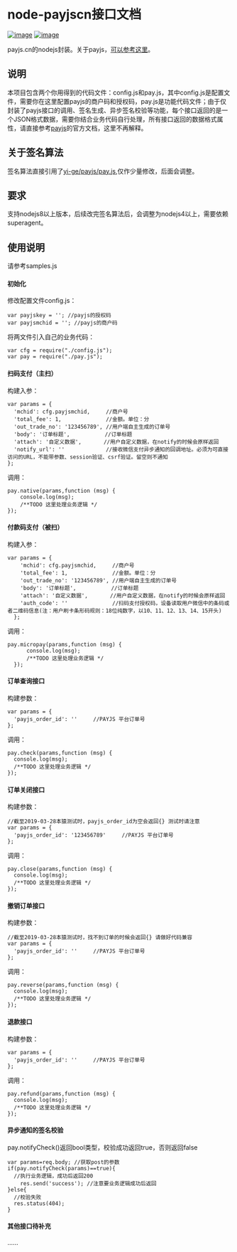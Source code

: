 # node-payjscn接口文档

[![image](https://img.shields.io/badge/nodejs-%3E%3D8-blue.svg)](https://www.nodeapp.cn/)
[![image](https://img.shields.io/badge/%E4%BE%9D%E8%B5%96-superagent-brightgreen.svg)](https://www.npmjs.com/package/superagent)

payjs.cn的nodejs封装。关于payjs，[可以参考这里](https://help.payjs.cn/)。

## 说明
本项目包含两个你用得到的代码文件：config.js和pay.js，其中config.js是配置文件，需要你在这里配置payjs的商户码和授权码，pay.js是功能代码文件；由于仅封装了payjs接口的调用、签名生成、异步签名校验等功能，每个接口返回的是一个JSON格式数据，需要你结合业务代码自行处理，所有接口返回的数据格式属性，请直接参考[payjs](https://help.payjs.cn/)的官方文档，这里不再解释。
## 关于签名算法
签名算法直接引用了[yi-ge/payjs/pay.js](https://github.com/yi-ge/payjs/blob/master/pay.js),仅作少量修改，后面会调整。
## 要求
支持nodejs8以上版本，后续改完签名算法后，会调整为nodejs4以上，需要依赖superagent。
## 使用说明
请参考samples.js
#### 初始化
修改配置文件config.js：
```
var payjskey = ''; //payjs的授权码
var payjsmchid = ''; //payjs的商户码
```
将两文件引入自己的业务代码：
```
var cfg = require("./config.js"); 
var pay = require("./pay.js");
```
#### 扫码支付（主扫）
构建入参：
```
var params = {
  'mchid': cfg.payjsmchid,     //商户号
  'total_fee': 1,              //金额。单位：分
  'out_trade_no': '123456789', //用户端自主生成的订单号
  'body': '订单标题',           //订单标题
  'attach': '自定义数据',       //用户自定义数据，在notify的时候会原样返回
  'notify_url': ''             //接收微信支付异步通知的回调地址。必须为可直接访问的URL，不能带参数、session验证、csrf验证。留空则不通知
};
```
调用：

```
pay.native(params,function (msg) {
    console.log(msg);
    /**TODO 这里处理业务逻辑 */
});
```
#### 付款码支付（被扫）
构建入参：
```
var params = {
    'mchid': cfg.payjsmchid,     //商户号
    'total_fee': 1,              //金额。单位：分
    'out_trade_no': '123456789', //用户端自主生成的订单号
    'body': '订单标题',           //订单标题
    'attach': '自定义数据',       //用户自定义数据，在notify的时候会原样返回
    'auth_code': ''              //扫码支付授权码，设备读取用户微信中的条码或者二维码信息(注：用户刷卡条形码规则：18位纯数字，以10、11、12、13、14、15开头)
  };
```
调用：

```
pay.micropay(params,function (msg) {
      console.log(msg);
      /**TODO 这里处理业务逻辑 */
  });
```
#### 订单查询接口
构建参数：
```
var params = {
  'payjs_order_id': ''     //PAYJS 平台订单号
};
```
调用：
```
pay.check(params,function (msg) {
  console.log(msg);
  /**TODO 这里处理业务逻辑 */
});
```
#### 订单关闭接口
构建参数：
```
//截至2019-03-28本猿测试时，payjs_order_id为空会返回{} 测试时请注意
var params = {
  'payjs_order_id': '123456789'     //PAYJS 平台订单号
};
```
调用：
```
pay.close(params,function (msg) {
  console.log(msg);
  /**TODO 这里处理业务逻辑 */
});
```
#### 撤销订单接口
构建参数：
```
//截至2019-03-28本猿测试时，找不到订单的时候会返回{} 请做好代码兼容
var params = {
  'payjs_order_id': ''     //PAYJS 平台订单号
};
```
调用：
```
pay.reverse(params,function (msg) {
  console.log(msg);
  /**TODO 这里处理业务逻辑 */
});
```
#### 退款接口
构建参数：
```
var params = {
  'payjs_order_id': ''     //PAYJS 平台订单号
};
```
调用：
```
pay.refund(params,function (msg) {
  console.log(msg);
  /**TODO 这里处理业务逻辑 */
});
```
#### 异步通知的签名校验
pay.notifyCheck()返回bool类型，校验成功返回true，否则返回false
```
var params=req.body; //获取post的参数
if(pay.notifyCheck(params)==true){
  //执行业务逻辑，成功后返回200
    res.send('success'); //注意要业务逻辑成功后返回
}else{
  //校验失败
  res.status(404);
}
```

#### 其他接口待补充
......
